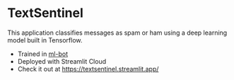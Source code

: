 # TextSentinel

This application classifies messages as spam or ham using a deep learning model built in Tensorflow.

- Trained in [ml-bot](https://github.com/sanjitmukesh/ml-bot)
- Deployed with Streamlit Cloud
- Check it out at https://textsentinel.streamlit.app/
